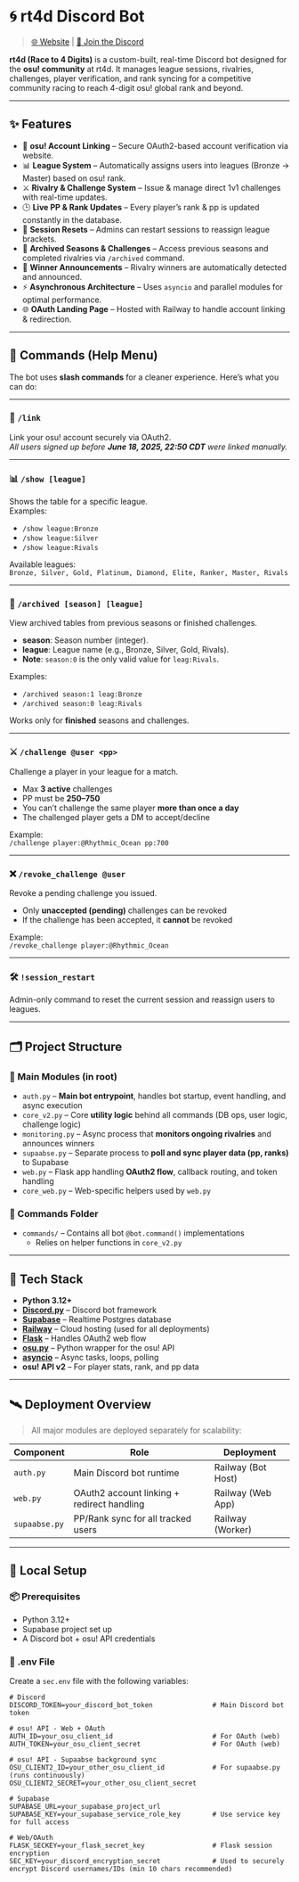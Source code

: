 # 🌀 rt4d Discord Bot

> [🌐 Website](https://rt4d-production.up.railway.app) | [💬 Join the Discord](https://discord.com/invite/GBsNU5hCQy)

**rt4d (Race to 4 Digits)** is a custom-built, real-time Discord bot designed for the **osu! community** at rt4d. It manages league sessions, rivalries, challenges, player verification, and rank syncing for a competitive community racing to reach 4-digit osu! global rank and beyond.

---

## ✨ Features

- 🔗 **osu! Account Linking** – Secure OAuth2-based account verification via website.
- 📊 **League System** – Automatically assigns users into leagues (Bronze → Master) based on osu! rank.
- ⚔️ **Rivalry & Challenge System** – Issue & manage direct 1v1 challenges with real-time updates.
- 🕒 **Live PP & Rank Updates** – Every player’s rank & pp is updated constantly in the database.
- 🔁 **Session Resets** – Admins can restart sessions to reassign league brackets.
- 📂 **Archived Seasons & Challenges** – Access previous seasons and completed rivalries via `/archived` command.
- 📣 **Winner Announcements** – Rivalry winners are automatically detected and announced.
- ⚡ **Asynchronous Architecture** – Uses `asyncio` and parallel modules for optimal performance.
- 🌐 **OAuth Landing Page** – Hosted with Railway to handle account linking & redirection.

---

## 🧠 Commands (Help Menu)

The bot uses **slash commands** for a cleaner experience. Here’s what you can do:

---

### 🔗 `/link`  
Link your osu! account securely via OAuth2.  
_All users signed up before **June 18, 2025, 22:50 CDT** were linked manually._

---

### 📊 `/show [league]`  
Shows the table for a specific league.  
Examples:  
- `/show league:Bronze`  
- `/show league:Silver`  
- `/show league:Rivals`  

Available leagues:  
`Bronze, Silver, Gold, Platinum, Diamond, Elite, Ranker, Master, Rivals`

---

### 📂 `/archived [season] [league]`  
View archived tables from previous seasons or finished challenges.  
- **season**: Season number (integer).  
- **league**: League name (e.g., Bronze, Silver, Gold, Rivals).  
- **Note**: `season:0` is the only valid value for `leag:Rivals`.  

Examples:  
- `/archived season:1 leag:Bronze`  
- `/archived season:0 leag:Rivals`  

Works only for **finished** seasons and challenges.

---

### ⚔️ `/challenge @user <pp>`  
Challenge a player in your league for a match.  
- Max **3 active** challenges  
- PP must be **250–750**  
- You can’t challenge the same player **more than once a day**  
- The challenged player gets a DM to accept/decline  

Example:  
`/challenge player:@Rhythmic_Ocean pp:700`

---

### ❌ `/revoke_challenge @user`  
Revoke a pending challenge you issued.  
- Only **unaccepted (pending)** challenges can be revoked  
- If the challenge has been accepted, it **cannot** be revoked  

Example:  
`/revoke_challenge player:@Rhythmic_Ocean`

---

### 🛠️ `!session_restart`  
Admin-only command to reset the current session and reassign users to leagues.

---

## 🗂️ Project Structure

### 🔧 Main Modules (in root)

- `auth.py` – **Main bot entrypoint**, handles bot startup, event handling, and async execution  
- `core_v2.py` – Core **utility logic** behind all commands (DB ops, user logic, challenge logic)  
- `monitoring.py` – Async process that **monitors ongoing rivalries** and announces winners  
- `supaabse.py` – Separate process to **poll and sync player data (pp, ranks)** to Supabase  
- `web.py` – Flask app handling **OAuth2 flow**, callback routing, and token handling  
- `core_web.py` – Web-specific helpers used by `web.py`

### 💬 Commands Folder

- `commands/` – Contains all bot `@bot.command()` implementations  
  - Relies on helper functions in `core_v2.py`

---

## 🧱 Tech Stack

- **Python 3.12+**
- **[Discord.py](https://discordpy.readthedocs.io/en/stable/)** – Discord bot framework
- **[Supabase](https://supabase.com)** – Realtime Postgres database
- **[Railway](https://railway.app)** – Cloud hosting (used for all deployments)
- **[Flask](https://flask.palletsprojects.com/)** – Handles OAuth2 web flow
- **[osu.py](https://github.com/Sheppsu/osu.py)** – Python wrapper for the osu! API
- **[asyncio](https://docs.python.org/3/library/asyncio.html)** – Async tasks, loops, polling
- **osu! API v2** – For player stats, rank, and pp data

---

## 🛰️ Deployment Overview

> All major modules are deployed separately for scalability:

| Component      | Role                                           | Deployment        |
|----------------|------------------------------------------------|-------------------|
| `auth.py`      | Main Discord bot runtime                       | Railway (Bot Host)|
| `web.py`       | OAuth2 account linking + redirect handling     | Railway (Web App) |
| `supaabse.py`  | PP/Rank sync for all tracked users             | Railway (Worker)  |

---

## 🚀 Local Setup

### 📦 Prerequisites

- Python 3.12+
- Supabase project set up
- A Discord bot + osu! API credentials

### 🔐 .env File

Create a `sec.env` file with the following variables:

```env
# Discord
DISCORD_TOKEN=your_discord_bot_token               # Main Discord bot token

# osu! API - Web + OAuth
AUTH_ID=your_osu_client_id                         # For OAuth (web)
AUTH_TOKEN=your_osu_client_secret                  # For OAuth (web)

# osu! API - Supaabse background sync
OSU_CLIENT2_ID=your_other_osu_client_id            # For supaabse.py (runs continuously)
OSU_CLIENT2_SECRET=your_other_osu_client_secret

# Supabase
SUPABASE_URL=your_supabase_project_url
SUPABASE_KEY=your_supabase_service_role_key        # Use service key for full access

# Web/OAuth
FLASK_SECKEY=your_flask_secret_key                 # Flask session encryption
SEC_KEY=your_discord_encryption_secret             # Used to securely encrypt Discord usernames/IDs (min 10 chars recommended)
